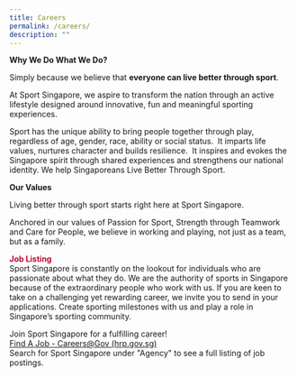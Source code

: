 ```yaml
---
title: Careers
permalink: /careers/
description: ""
---
```

**Why We Do What We Do?**

Simply because we believe that **everyone can live better through sport**.

At Sport Singapore, we aspire to transform the nation through an active lifestyle designed around innovative, fun and meaningful sporting experiences.

Sport has the unique ability to bring people together through play, regardless of age, gender, race, ability or social status.  It imparts life values, nurtures character and builds resilience.  It inspires and evokes the Singapore spirit through shared experiences and strengthens our national identity. We help Singaporeans Live Better Through Sport.

**Our Values**

Living better through sport starts right here at Sport Singapore. 

Anchored in our values of Passion for Sport, Strength through Teamwork and Care for People, we believe in working and playing, not just as a team, but as a family.

<h4 style="color: #ba0c2f; padding: 0; margin: 0">Job Listing</h4>
Sport Singapore is constantly on the lookout for individuals who are passionate about what they do. We are the authority of sports in Singapore because of the extraordinary people who work with us. If you are keen to take on a challenging yet rewarding career, we invite you to send in your applications. Create sporting milestones with us and play a role in Singapore’s sporting community.

Join Sport Singapore for a fulfilling career!
<br>
[Find A Job - Careers@Gov (hrp.gov.sg)](https://www.careers.hrp.gov.sg/sap/bc/ui5_ui5/sap/ZGERCFA004/index.html)
<br>
Search for Sport Singapore under "Agency" to see a full listing of job postings.